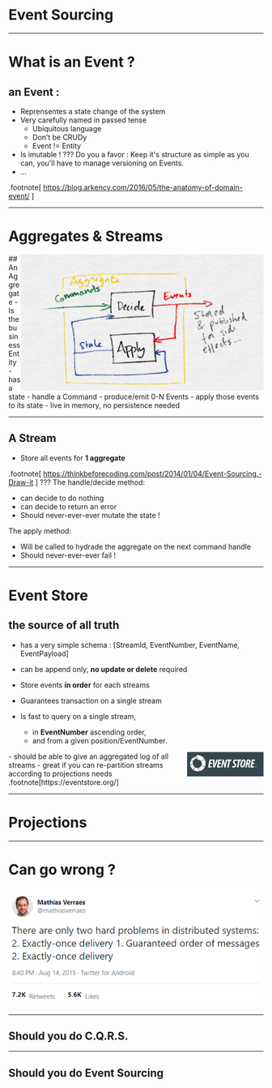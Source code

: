 # Event Sourcing

-----
# What is an Event ?
## an Event : 
- Reprensentes a state change of the system
- Very carefully named in passed tense
  * Ubiquitous language
  * Don’t be CRUDy
  * Event != Entity 
- Is imutable !
???
Do you a favor : Keep it's structure as simple as you can, you'll have to manage versioning on Events.
- ...

.footnote[
https://blog.arkency.com/2016/05/the-anatomy-of-domain-event/
]


-----
# Aggregates & Streams
<img src="../_assets/FreshPaint-21-2014.01.04-10.55.10.png" title="Event Sourcing" width="480em" style="float:right"/>
## An Aggregate
- Is the business Entity
- has a state
- handle a Command
- produce/emit 0-N Events
- apply those events <br/> to its state
- live in memory, no persistence needed

-----
## A Stream
- Store all events for **1 aggregate**


.footnote[
https://thinkbeforecoding.com/post/2014/01/04/Event-Sourcing.-Draw-it
]
???
The handle/decide method:
- can decide to do nothing
- can decide to return an error
- Should never-ever-ever mutate the state !

The apply method:
- Will be called to hydrade the aggregate on the next command handle
- Should never-ever-ever fail !



-----
# Event Store
## the source of all truth
- has a very simple schema : [StreamId, EventNumber, EventName, EventPayload]
- can be append only, **no update or delete** required


- Store events **in order** for each streams
- Guarantees transaction on a single stream
- Is fast to query on a single stream,
  * in **EventNumber** ascending order,
  * and from a given position/EventNumber.

<img src="../_assets/eventstore-logo.png" title="EventStore logo"  style="float:right"/>
- should be able to give an aggregated log of all streams 
- great if you can re-partition streams according to projections needs
.footnote[https://eventstore.org/]


-----
# Projections



-----
# Can go wrong ?
<img src="../_assets/2hardproblems.png" title="2 hard problems in distributed systems"  style="float:center"/>




----- 
## Should you do C.Q.R.S.

----- 
## Should you do Event Sourcing